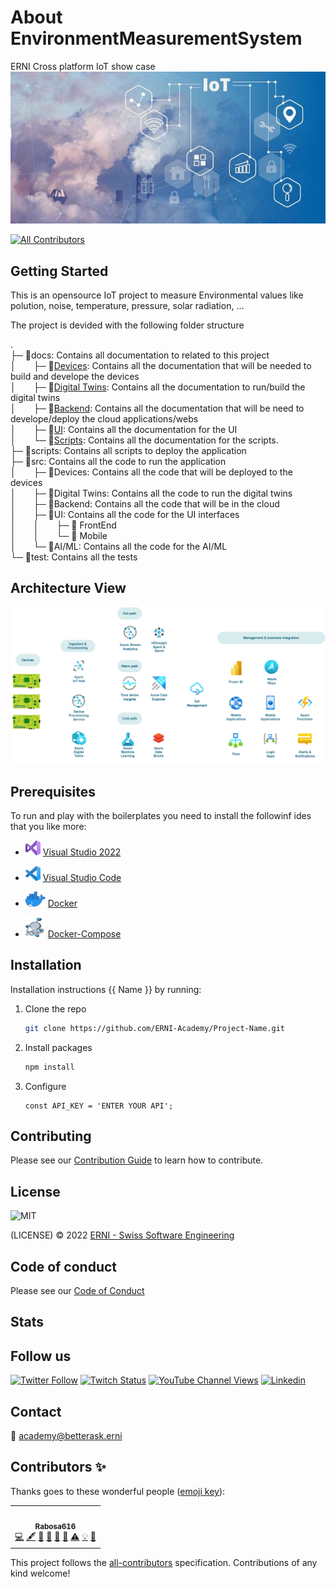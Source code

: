 # About EnvironmentMeasurementSystem

ERNI Cross platform IoT show case
![Environment](./docs/images/iot-air-quality-monitoring-systems.jpg)
<!-- ALL-CONTRIBUTORS-BADGE:START - Do not remove or modify this section -->
[![All Contributors](https://img.shields.io/badge/all_contributors-1-orange.svg?style=flat-square)](#contributors)
<!-- ALL-CONTRIBUTORS-BADGE:END -->

## Getting Started

This is an opensource IoT project to measure Environmental values like polution, noise, temperature, pressure, solar radiation, ...

The project is devided with the following folder structure  

. \
├─ 📁docs: Contains all documentation to related to this project\
│  ├─ 📂[Devices](/docs/Devices/README.md): Contains all the documentation that will be needed to build and develope the devices\
│  ├─ 📂[Digital Twins](/docs/Digital%20Twins/README.md): Contains all the documentation to run/build the digital twins\
│  ├─ 📂[Backend](/docs/Backend/README.md): Contains all the documentation that will be need to develope/deploy the cloud applications/webs\
│  ├─ 📂[UI](/docs/UI/README.md): Contains all the documentation for the UI\
│  └─ 📂[Scripts](/docs/Scripts/README.md): Contains all the documentation for the scripts.\
├─ 📂scripts: Contains all scripts to deploy the application\
├─ 📂src: Contains all the code to run the application\
│  ├─ 📂Devices: Contains all the code that will be deployed to the devices\
│  ├─ 📂Digital Twins: Contains all the code to run the digital twins\
│  ├─ 📂Backend: Contains all the code that will be in the cloud\
│  ├─ 📂UI: Contains all the code for the UI interfaces\
│  │  ├─ 📂 FrontEnd\
│  │  └─ 📂 Mobile\
│  └─ 📂AI/ML: Contains all the code for the AI/ML\
└─ 📂test: Contains all the tests

## Architecture View

![HighLevelArchitecture](./docs/images/HighLevelArchitetureDiagram.png)

## Prerequisites

To run and play with the boilerplates you need to install the followinf ides that you like more:

- <img src="./docs/images/VisualStudio.png" width="24" height="24"> [Visual Studio 2022](https://visualstudio.microsoft.com/)

- <img src="./docs/images/VisualStudioCode.png" width="24" height="24"> [Visual Studio Code](https://code.visualstudio.com/)

- <img src="./docs/images/Docker.png" width="32" height="24"> [Docker](https://www.docker.com/)
- <img src="./docs/images/DockerCompose.png" width="32" height="32"> [Docker-Compose](https://docs.docker.com/compose/)

## Installation

Installation instructions {{ Name }} by running:

1. Clone the repo

   ```sh
   git clone https://github.com/ERNI-Academy/Project-Name.git
   ```

2. Install packages

    ```sh
    npm install
    ```

3. Configure

    ```JS
    const API_KEY = 'ENTER YOUR API';
    ```

## Contributing

Please see our [Contribution Guide](CONTRIBUTING.md) to learn how to contribute.

## License

![MIT](https://img.shields.io/badge/License-MIT-blue.svg)

(LICENSE) © 2022 [ERNI - Swiss Software Engineering](https://www.betterask.erni)

## Code of conduct

Please see our [Code of Conduct](CODE_OF_CONDUCT.md)

## Stats

<!--Check [https://repobeats.axiom.co/](https://repobeats.axiom.co/) for the right URL-->

## Follow us

[![Twitter Follow](https://img.shields.io/twitter/follow/ERNI?style=social)](https://www.twitter.com/ERNI)
[![Twitch Status](https://img.shields.io/twitch/status/erni_academy?label=Twitch%20Erni%20Academy&style=social)](https://www.twitch.tv/erni_academy)
[![YouTube Channel Views](https://img.shields.io/youtube/channel/views/UCkdDcxjml85-Ydn7Dc577WQ?label=Youtube%20Erni%20Academy&style=social)](https://www.youtube.com/channel/UCkdDcxjml85-Ydn7Dc577WQ)
[![Linkedin](https://img.shields.io/badge/linkedin-31k-green?style=social&logo=Linkedin)](https://www.linkedin.com/company/erni)

## Contact

📧 [academy@betterask.erni](mailto:academy@betterask.erni)

## Contributors ✨

Thanks goes to these wonderful people ([emoji key](https://allcontributors.org/docs/en/emoji-key)):

<!-- ALL-CONTRIBUTORS-LIST:START - Do not remove or modify this section -->
<!-- prettier-ignore-start -->
<!-- markdownlint-disable -->
<table>
  <tr>
    <td align="center"><a href="https://github.com/Rabosa616"><img src="https://avatars.githubusercontent.com/u/12774781?v=4?s=100" width="100px;" alt=""/><br /><sub><b>Rabosa616</b></sub></a><br /><a href="https://github.com/ERNI-CoP-IoT/EnvironmentMeasurementSystem/commits?author=Rabosa616" title="Code">💻</a> <a href="#content-Rabosa616" title="Content">🖋</a> <a href="https://github.com/ERNI-CoP-IoT/EnvironmentMeasurementSystem/commits?author=Rabosa616" title="Documentation">📖</a> <a href="#design-Rabosa616" title="Design">🎨</a> <a href="#ideas-Rabosa616" title="Ideas, Planning, & Feedback">🤔</a> <a href="#maintenance-Rabosa616" title="Maintenance">🚧</a> <a href="https://github.com/ERNI-CoP-IoT/EnvironmentMeasurementSystem/commits?author=Rabosa616" title="Tests">⚠️</a> <a href="#example-Rabosa616" title="Examples">💡</a> <a href="https://github.com/ERNI-CoP-IoT/EnvironmentMeasurementSystem/pulls?q=is%3Apr+reviewed-by%3ARabosa616" title="Reviewed Pull Requests">👀</a></td>
  </tr>
</table>

<!-- markdownlint-restore -->
<!-- prettier-ignore-end -->

<!-- ALL-CONTRIBUTORS-LIST:END -->
This project follows the [all-contributors](https://github.com/all-contributors/all-contributors) specification. Contributions of any kind welcome!
